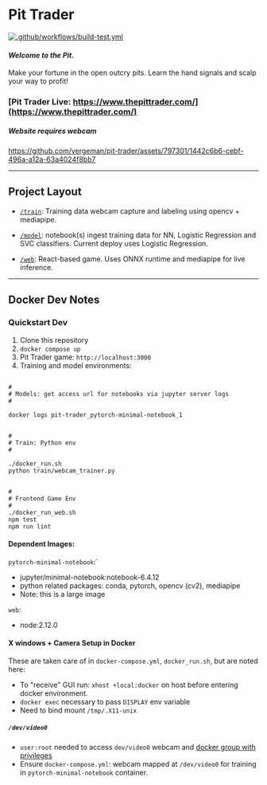 # Pit Trader

[![.github/workflows/build-test.yml](https://github.com/vergeman/pit-trader/actions/workflows/build-test.yml/badge.svg)](https://github.com/vergeman/pit-trader/actions/workflows/build-test.yml)

#### _Welcome to the Pit._

Make your fortune in the open outcry pits. Learn the hand signals and scalp your
way to profit!

### [Pit Trader Live: https://www.thepittrader.com/](https://www.thepittrader.com/)

##### Website requires webcam

https://github.com/vergeman/pit-trader/assets/797301/1442c6b6-cebf-496a-a12a-63a4024f8bb7

---

## Project Layout

* [`/train`](train): Training data webcam capture and labeling using opencv +
  mediapipe.

* [`/model`](model): notebook(s) ingest training data for NN, Logistic
  Regression and SVC classifiers. Current deploy uses Logistic Regression.

* [`/web`](web): React-based game. Uses ONNX runtime and mediapipe for live
  inference.


----

## Docker Dev Notes

### Quickstart Dev

1. Clone this repository
2. `docker compose up`
3. Pit Trader game: `http://localhost:3000`
4. Training and model environments:

```

#
# Models: get access url for notebooks via jupyter server logs
#

docker logs pit-trader_pytorch-minimal-notebook_1


#
# Train: Python env
#

./docker_run.sh
python train/webcam_trainer.py


#
# Frontend Game Env
#
./docker_run_web.sh
npm test
npm run lint
```


#### Dependent Images:

`pytorch-minimal-notebook`:`
  * jupyter/minimal-notebook:notebook-6.4.12
  * python related packages: conda, pytorch, opencv (cv2), mediapipe
  * Note: this is a large image

`web`:
  * node:2.12.0

#### X windows + Camera Setup in Docker

These are taken care of in `docker-compose.yml`, `docker_run.sh`, but are noted
here:

* To "receive" GUI run: `xhost +local:docker` on host before entering docker
  environment.
* `docker exec` necessary to pass `DISPLAY` env variable
* Need to bind mount `/tmp/.X11-unix`


##### `/dev/video0`
* `user:root` needed to access `dev/video0` webcam and [docker group with
privileges](https://docs.docker.com/engine/install/linux-postinstall/)
* Ensure `docker-compose.yml`: webcam mapped at `/dev/video0` for training in
  `pytorch-minimal-notebook` container.

